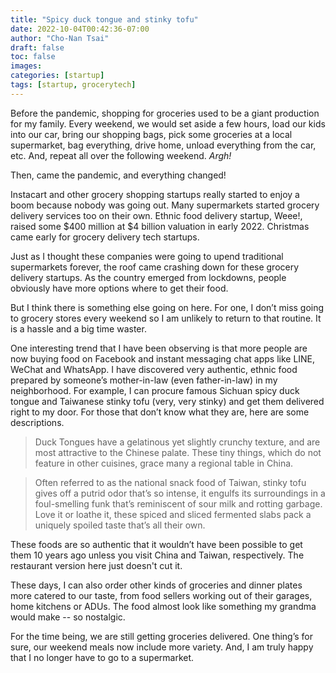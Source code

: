 ```yaml
---
title: "Spicy duck tongue and stinky tofu"
date: 2022-10-04T00:42:36-07:00
author: "Cho-Nan Tsai"
draft: false
toc: false
images:
categories: [startup]
tags: [startup, grocerytech]
---
```


Before the pandemic, shopping for groceries used to be a giant production for my family. Every weekend, we would set aside a few hours, load our kids into our car, bring our shopping bags, pick some groceries at a local supermarket, bag everything, drive home, unload everything from the car, etc. And, repeat all over the following weekend. _Argh!_

Then, came the pandemic, and everything changed!

Instacart and other grocery shopping startups really started to enjoy a boom because nobody was going out. Many supermarkets started grocery delivery services too on their own. Ethnic food delivery startup, Weee!, raised some $400 million at $4 billion valuation in early 2022. Christmas came early for grocery delivery tech startups.

Just as I thought these companies were going to upend traditional supermarkets forever, the roof came crashing down for these grocery delivery startups. As the country emerged from lockdowns, people obviously have more options where to get their food.

But I think there is something else going on here. For one, I don’t miss going to grocery stores every weekend so I am unlikely to return to that routine. It is a hassle and a big time waster. 

One interesting trend that I have been observing is that more people are now buying food on Facebook and instant messaging chat apps like LINE, WeChat and WhatsApp. I have discovered very authentic, ethnic food prepared by someone’s mother-in-law (even father-in-law) in my neighborhood. For example, I can procure famous Sichuan spicy duck tongue and Taiwanese stinky tofu (very, very stinky) and get them delivered right to my door. For those that don’t know what they are, here are some descriptions.

> Duck Tongues have a gelatinous yet slightly crunchy texture, and are most attractive to the Chinese palate. These tiny things, which do not feature in other cuisines, grace many a regional table in China.

> Often referred to as the national snack food of Taiwan, stinky tofu gives off a putrid odor that’s so intense, it engulfs its surroundings in a foul-smelling funk that’s reminiscent of sour milk and rotting garbage. Love it or loathe it, these spiced and sliced fermented slabs pack a uniquely spoiled taste that’s all their own.

These foods are so authentic that it wouldn’t have been possible to get them 10 years ago unless you visit China and Taiwan, respectively. The restaurant version here just doesn't cut it.

These days, I can also order other kinds of groceries and dinner plates more catered to our taste, from food sellers working out of their garages, home kitchens or ADUs. The food almost look like something my grandma would make -- so nostalgic.

For the time being, we are still getting groceries delivered. One thing’s for sure, our weekend meals now include more variety. And, I am truly happy that I no longer have to go to a supermarket.

